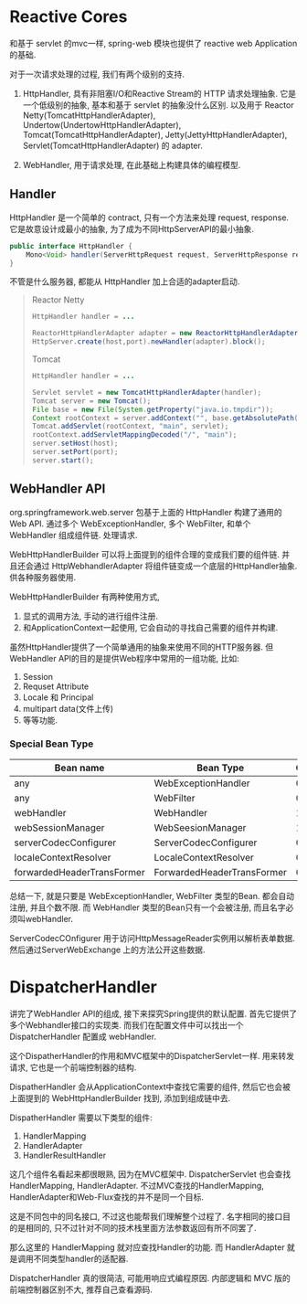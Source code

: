 # Reactive Cores

和基于 servlet 的mvc一样,
spring-web 模块也提供了 reactive web Application 的基础.

对于一次请求处理的过程, 我们有两个级别的支持.

1. HttpHandler, 具有非阻塞I/O和Reactive Stream的 HTTP 请求处理抽象.
   它是一个低级别的抽象, 基本和基于 servlet 的抽象没什么区别.
   以及用于 Reactor Netty(TomcatHttpHandlerAdapter), Undertow(UndertowHttpHandlerAdapter),
   Tomcat(TomcatHttpHandlerAdapter), Jetty(JettyHttpHandlerAdapter),
   Servlet(TomcatHttpHandlerAdapter) 的 adapter.

2. WebHandler, 用于请求处理, 在此基础上构建具体的编程模型.

## Handler

HttpHandler 是一个简单的 contract, 只有一个方法来处理 request, response.
它是故意设计成最小的抽象, 为了成为不同HttpServerAPI的最小抽象.

```java
public interface HttpHandler {
    Mono<Void> handler(ServerHttpRequest request, ServerHttpResponse response);
}
```

不管是什么服务器, 都能从 HttpHandler 加上合适的adapter启动.
> Reactor Netty
> ```java
> HttpHandler handler = ...
>
> ReactorHttpHandlerAdapter adapter = new ReactorHttpHandlerAdapter(handler);
> HttpServer.create(host,port).newHandler(adapter).block();
> ```
>
> Tomcat
> ```java
> HttpHandler handler = ...
>
> Servlet servlet = new TomcatHttpHandlerAdapter(handler);
> Tomcat server = new Tomcat();
> File base = new File(System.getProperty("java.io.tmpdir"));
> Context rootContext = server.addContext("", base.getAbsolutePath());
> Tomcat.addServlet(rootContext, "main", servlet);
> rootContext.addServletMappingDecoded("/", "main");
> server.setHost(host);
> server.setPort(port);
> server.start();
> ```
>

## WebHandler API

org.springframework.web.server 包基于上面的 HttpHandler 构建了通用的Web API.
通过多个 WebExceptionHandler, 多个 WebFilter, 和单个 WebHandler 组成组件链.
处理请求.

WebHttpHandlerBuilder 可以将上面提到的组件合理的变成我们要的组件链.
并且还会通过 HttpWebhandlerAdapter 将组件链变成一个底层的HttpHandler抽象.
供各种服务器使用.

WebHttpHandlerBuilder 有两种使用方式,

1. 显式的调用方法, 手动的进行组件注册.
2. 和ApplicationContext一起使用, 它会自动的寻找自己需要的组件并构建.

虽然HttpHandler提供了一个简单通用的抽象来使用不同的HTTP服务器.
但WebHandler API的目的是提供Web程序中常用的一组功能, 比如:

1. Session
2. Requset Attribute
3. Locale 和 Principal
4. multipart data(文件上传)
5. 等等功能.

### Special Bean Type

| Bean name                  | Bean Type                  | Count | Description
|----------------------------|----------------------------|-------|-------------|
| any                        | WebExceptionHandler        | 0..N  |
| any                        | WebFilter                  | 0..N  |
| webHandler                 | WebHandler                 | 1     |
| webSessionManager          | WebSeesionManager          | 1..0  |
| serverCodecConfigurer      | ServerCodecConfigurer      | 0..1  |
| localeContextResolver      | LocaleContextResolver      | 0..1  |
| forwardedHeaderTransFormer | ForwardedHeaderTransFormer | 0..1  |

总结一下, 就是只要是 WebExceptionHandler, WebFilter 类型的Bean.
都会自动注册, 并且个数不限.
而 WebHandler 类型的Bean只有一个会被注册, 而且名字必须叫webHandler.

ServerCodecCOnfigurer 用于访问HttpMessageReader实例用以解析表单数据.
然后通过ServerWebExchange 上的方法公开这些数据.

# DispatcherHandler

讲完了WebHandler API的组成, 接下来探究Spring提供的默认配置.
首先它提供了多个Webhandler接口的实现类.
而我们在配置文件中可以找出一个 DispatcherHandler 配置成 webHandler.

这个DispatherHandler的作用和MVC框架中的DispatcherServlet一样.
用来转发请求, 它也是一个前端控制器的结构.

DispatherHandler 会从ApplicationContext中查找它需要的组件,
然后它也会被上面提到的 WebHttpHandlerBuilder 找到, 添加到组成链中去.

DispatherHandler 需要以下类型的组件:

1. HandlerMapping
2. HandlerAdapter
3. HandlerResultHandler

这几个组件名看起来都很眼熟, 因为在MVC框架中.
DispatcherServlet 也会查找 HandlerMapping, HandlerAdapter.
不过MVC查找的HandlerMapping, HandlerAdapter和Web-Flux查找的并不是同一个目标.

这是不同包中的同名接口, 不过这也能帮我们理解整个过程了.
名字相同的接口目的是相同的, 只不过针对不同的技术栈里面方法参数返回有所不同罢了.

那么这里的 HandlerMapping 就对应查找Handler的功能.
而 HandlerAdapter 就是调用不同类型handler的适配器.

DispatcherHandler 真的很简洁, 可能用响应式编程原因.
内部逻辑和 MVC 版的前端控制器区别不大, 推荐自己查看源码.
